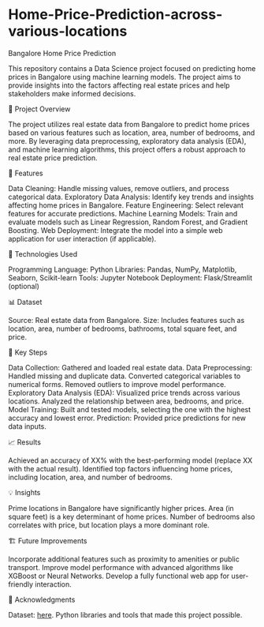 # Home-Price-Prediction-across-various-locations
Bangalore Home Price Prediction

This repository contains a Data Science project focused on predicting home prices in Bangalore using machine learning models. The project aims to provide insights into the factors affecting real estate prices and help stakeholders make informed decisions.

📁 Project Overview

The project utilizes real estate data from Bangalore to predict home prices based on various features such as location, area, number of bedrooms, and more. By leveraging data preprocessing, exploratory data analysis (EDA), and machine learning algorithms, this project offers a robust approach to real estate price prediction.

🚀 Features

Data Cleaning: Handle missing values, remove outliers, and process categorical data.
Exploratory Data Analysis: Identify key trends and insights affecting home prices in Bangalore.
Feature Engineering: Select relevant features for accurate predictions.
Machine Learning Models: Train and evaluate models such as Linear Regression, Random Forest, and Gradient Boosting.
Web Deployment: Integrate the model into a simple web application for user interaction (if applicable).

🔧 Technologies Used

Programming Language: Python
Libraries: Pandas, NumPy, Matplotlib, Seaborn, Scikit-learn
Tools: Jupyter Notebook
Deployment: Flask/Streamlit (optional)

📊 Dataset

Source: Real estate data from Bangalore.
Size: Includes features such as location, area, number of bedrooms, bathrooms, total square feet, and price.

📌 Key Steps

Data Collection: Gathered and loaded real estate data.
Data Preprocessing:
    Handled missing and duplicate data.
    Converted categorical variables to numerical forms.
    Removed outliers to improve model performance.
Exploratory Data Analysis (EDA):
    Visualized price trends across various locations.
    Analyzed the relationship between area, bedrooms, and price.
Model Training: Built and tested models, selecting the one with the highest accuracy and lowest error.
Prediction: Provided price predictions for new data inputs.

📈 Results

Achieved an accuracy of XX% with the best-performing model (replace XX with the actual result).
Identified top factors influencing home prices, including location, area, and number of bedrooms.

💡 Insights

Prime locations in Bangalore have significantly higher prices.
Area (in square feet) is a key determinant of home prices.
Number of bedrooms also correlates with price, but location plays a more dominant role.

🏗️ Future Improvements

Incorporate additional features such as proximity to amenities or public transport.
Improve model performance with advanced algorithms like XGBoost or Neural Networks.
Develop a fully functional web app for user-friendly interaction.

🙌 Acknowledgments

Dataset: [here](https://github.com/your-username/your-repo-name/blob/main/dataset.csv).
Python libraries and tools that made this project possible.
